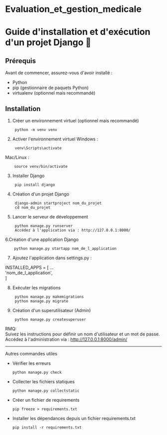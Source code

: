 # Evaluation_et_gestion_medicale

# Guide d'installation et d'exécution d'un projet Django 🚀

## Prérequis
Avant de commencer, assurez-vous d'avoir installé :

- Python 
- pip (gestionnaire de paquets Python)
- virtualenv (optionnel mais recommandé)

## Installation
1. Créer un environnement virtuel (optionnel mais recommandé)

        python -m venv venv
   
2. Activer l'environnement virtuel
Windows :

        venv\Scripts\activate
   
Mac/Linux :

        source venv/bin/activate  
        
3. Installer Django

        pip install django
   
4. Création d'un projet Django

        django-admin startproject nom_du_projet  
        cd nom_du_projet  
5. Lancer le serveur de développement

        python manage.py runserver  
        Accédez à l'application via : http://127.0.0.1:8000/

6.Création d'une application Django

        python manage.py startapp nom_de_l_application  
        
7. Ajoutez l'application dans settings.py :


INSTALLED_APPS = [
    ...  
    'nom_de_l_application',  
]  

8. Exécuter les migrations

        python manage.py makemigrations  
        python manage.py migrate  
        
9. Création d'un superutilisateur (Admin)

        python manage.py createsuperuser  

RMQ:     
Suivez les instructions pour définir un nom d'utilisateur et un mot de passe.
Accédez à l'administration via : http://127.0.0.1:8000/admin/

_______________________________________________________________________________

Autres commandes utiles
- Vérifier les erreurs

      python manage.py check 

- Collecter les fichiers statiques

      python manage.py collectstatic  
    
- Créer un fichier de requirements

      pip freeze > requirements.txt  
    
- Installer les dépendances depuis un fichier requirements.txt

      pip install -r requirements.txt  
     
